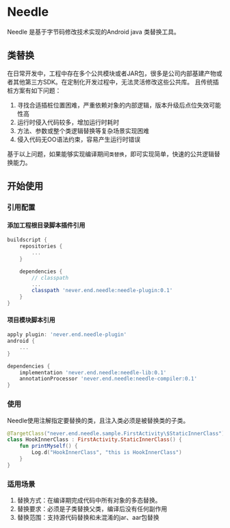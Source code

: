 # Needle
Needle 是基于字节码修改技术实现的Android java 类替换工具。

## 类替换
在日常开发中，工程中存在多个公共模块或者JAR包，很多是公司内部基建产物或者其他第三方SDK。在定制化开发过程中，无法灵活修改这些公共库。
且传统插桩方案有如下问题：
1. 寻找合适插桩位置困难，严重依赖对象的内部逻辑，版本升级后点位失效可能性高
2. 运行时侵入代码较多，增加运行时耗时
3. 方法、参数或整个类逻辑替换等复杂场景实现困难
4. 侵入代码无OO语法约束，容易产生运行时错误

基于以上问题，如果能够实现编译期间`类替换`，即可实现简单，快速的公共逻辑替换能力。

## 开始使用

### 引用配置

#### 添加工程根目录脚本插件引用
```groovy
buildscript {
    repositories {
        ...
    }

    dependencies {
        // classpath
        ...
        classpath 'never.end.needle:needle-plugin:0.1'
    }
}
```

#### 项目模块脚本引用
```groovy
apply plugin: 'never.end.needle-plugin'
android {
    ...
}

dependencies {
    implementation 'never.end.needle:needle-lib:0.1'
    annotationProcessor 'never.end.needle:needle-compiler:0.1'
}
```

### 使用
Needle使用注解指定要替换的类，且注入类必须是被替换类的子类。
```kotlin
@TargetClass("never.end.needle.sample.FirstActivity\$StaticInnerClass")
class HookInnerClass : FirstActivity.StaticInnerClass() {
    fun printMyself() {
        Log.d("HookInnerClass", "this is HookInnerClass")
    }
}
```

### 适用场景
1. 替换方式：在编译期完成代码中所有对象的多态替换。
2. 替换要求：必须是子类替换父类，编译后没有任何副作用
3. 替换范围：支持源代码替换和未混淆的jar、aar包替换